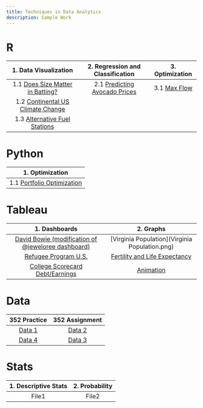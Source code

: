 ```yaml
---
title: Techniques in Data Analytics
description: Sample Work
---
```


# R

|1. Data Visualization|2. Regression and Classification|3. Optimization|
|:--------------------------------------------------:|:----------------------------------:|:------------------------------:|
|1.1 [Does Size Matter in Batting?](Does_Size_Matter_in_Batting1.html)|2.1 [Predicting Avocado Prices](Avocado.html)|3.1 [Max Flow](Max_Flow.html)|
|1.2 [Continental US Climate Change](Climate.html)|||
|1.3 [Alternative Fuel Stations](Stations1.html)|||


# Python

|1. Optimization|
|:------------------------:|
|1.1 [Portfolio Optimization](Portfolio.html)|


# Tableau

|1. Dashboards|2. Graphs|
|:-----------:|:------:|
|[David Bowie (modification of @jeweloree dashboard)](BowieTour.png)|[Virginia Population](Virginia Population.png)|
|[Refugee Program U.S.](Ref_2_001.png)|[Fertility and Life Expectancy](WDI.png)|
|[College Scorecard Debt/Earnings](DebtToEarnings.png)|[Animation](calvin.gif)|

# Data

|352 Practice|352 Assignment|
|:-:|:-:|
|[Data 1](Data1.html)|[Data 2](Data2.html)|
|[Data 4](Data4.html)|[Data 3](Data3.html)|

# Stats

|1. Descriptive Stats|2. Probability|
|:-:|:-:|
|File1|File2|

